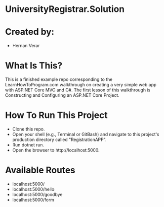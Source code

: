 # UniversityRegistrar.Solution

# Created by:
* Hernan Verar

# What Is This?
This is a finished example repo corresponding to the LearnHowToProgram.com walkthrough on creating a very simple web app with ASP.NET Core MVC and C#. The first lesson of this walkthrough is Constructing and Configuring an ASP.NET Core Project.


# How To Run This Project
* Clone this repo.
* Open your shell (e.g., Terminal or GitBash) and navigate to this project's production directory called "RegistrationAPP".
* Run dotnet run.
* Open the browser to http://localhost:5000.



# Available Routes
* localhost:5000/
* localhost:5000/hello
* localhost:5000/goodbye
* localhost:5000/form
